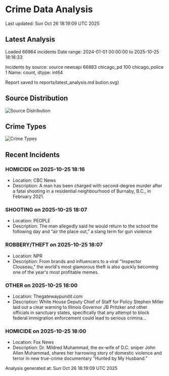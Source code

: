 # Crime Data Analysis
Last updated: Sun Oct 26 18:19:09 UTC 2025

## Latest Analysis

Loaded 66984 incidents
Date range: 2024-01-01 00:00:00 to 2025-10-25 18:16:33

Incidents by source:
source
newsapi           66883
chicago_pd          100
chicago_police        1
Name: count, dtype: int64

Report saved to reports/latest_analysis.md
bution.svg)

## Source Distribution
![Source Distribution](images/source_distribution.svg)

## Crime Types
![Crime Types](images/crime_types.svg)

## Recent Incidents

### HOMICIDE on 2025-10-25 18:16
- Location: CBC News
- Description: A man has been charged with second-degree murder after a fatal shooting in a residential neighbourhood of Burnaby, B.C., in February 2021.


### SHOOTING on 2025-10-25 18:07
- Location: PEOPLE
- Description: The man allegedly said he would return to the school the following day and “air the place out,” a slang term for gun violence


### ROBBERY/THEFT on 2025-10-25 18:07
- Location: NPR
- Description: From brands and influencers to a viral "Inspector Clouseau," the world's most glamorous theft is also quickly becoming one of the year's most profitable memes.


### OTHER on 2025-10-25 18:00
- Location: Thegatewaypundit.com
- Description: White House Deputy Chief of Staff for Policy Stephen Miller laid out a clear warning to Illinois Governor JB Pritzker and other officials in sanctuary states, specifically that any attempt to block federal immigration enforcement could lead to serious crimina…


### HOMICIDE on 2025-10-25 18:00
- Location: Fox News
- Description: Dr. Mildred Muhammad, the ex-wife of D.C. sniper John Allen Muhammad, shares her harrowing story of domestic violence and terror in new true-crime documentary "Hunted by My Husband."

Analysis generated at: Sun Oct 26 18:19:09 UTC 2025
